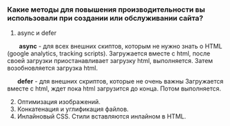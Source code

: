 ### Какие методы для повышения производительности вы использовали при создании или обслуживании сайта?

1. async и defer

  &nbsp;&nbsp;&nbsp;&nbsp;&nbsp;&nbsp; **async** - для всех внешних скиптов, которым не нужно знать о HTML (google analytics, tracking scripts).
  Загружается вместе с html, после своей загрузки приостанавливает загрузку html, выполняется. Затем возобновляется загрузка html.

  &nbsp;&nbsp;&nbsp;&nbsp;&nbsp;&nbsp;**defer** - для внешних скриптов, которые не очень важны
  Загружается вместе с html, ждет пока html загрузится до конца. Потом выполняется.

2. Оптимизация изображений.
3. Конкатенация и углификация файлов.
4. Инлайновый CSS. Стили вставляются инлайном в HTML. 
